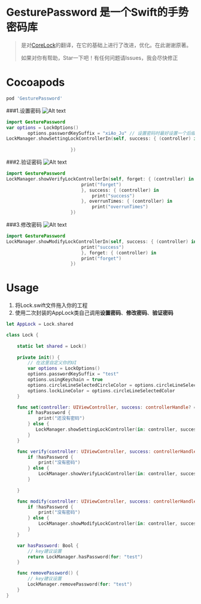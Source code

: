 # GesturePassword 是一个Swift的手势密码库
> 是对[CoreLock](https://github.com/CharlinFeng/CoreLock)的翻译，在它的基础上进行了改进，优化。在此谢谢原著。
>
>如果对你有帮助，Star一下吧！有任何问题请Issues，我会尽快修正

# Cocoapods

```ruby
pod 'GesturePassword'
```



###1.设置密码
![Alt text](https://github.com/huangboju/GesturePassword/blob/master/Resources/setting.gif)

>

```swift
import GesturePassword
var options = LockOptions()
        options.passwordKeySuffix = "xiAo_Ju" // 设置密码时最好设置一个后缀
LockManager.showSettingLockControllerIn(self, success: { (controller) in
                            
                        })
```

###2.验证密码
![Alt text](https://github.com/huangboju/GesturePassword/blob/master/Resources/Verify.gif)

>

```swift
import GesturePassword
LockManager.showVerifyLockControllerIn(self, forget: { (controller) in
                            print("forget")
                            }, success: { (controller) in
                                print("success")
                            }, overrunTimes: { (controller) in
                                print("overrunTimes")
                        })
```

###3.修改密码
![Alt text](https://github.com/huangboju/GesturePassword/blob/master/Resources/Modify.gif)

>

```swift
import GesturePassword
LockManager.showModifyLockControllerIn(self, success: { (controller) in
                            print("success")
                            }, forget: { (controller) in
                            print("forget")
                        })
```

# Usage
1. 将Lock.swift文件拖入你的工程
2. 使用二次封装的AppLock类自己调用**设置密码**、**修改密码**、**验证密码**
```swift
let AppLock = Lock.shared

class Lock {
    
    static let shared = Lock()
    
    private init() {
        // 在这里自定义你的UI
        var options = LockOptions()
        options.passwordKeySuffix = "test"
        options.usingKeychain = true
        options.circleLineSelectedCircleColor = options.circleLineSelectedColor
        options.lockLineColor = options.circleLineSelectedColor
    }

    func set(controller: UIViewController, success: controllerHandle? = nil) {
        if hasPassword {
            print("还没有密码")
        } else {
           LockManager.showSettingLockController(in: controller, success: success)
        }
    }

    func verify(controller: UIViewController, success: controllerHandle?, forget: controllerHandle?, overrunTimes: controllerHandle?) {
        if !hasPassword {
            print("没有密码")
        } else {
            LockManager.showVerifyLockController(in: controller, success: success, forget: forget, overrunTimes: overrunTimes)
        }
        
    }

    func modify(controller: UIViewController, success: controllerHandle?, forget: controllerHandle?) {
        if !hasPassword {
            print("没有密码")
        } else {
            LockManager.showModifyLockController(in: controller, success: success, forget: forget)
        }
    }

    var hasPassword: Bool {
        // key建议设置
        return LockManager.hasPassword(for: "test")
    }

    func removePassword() {
        // key建议设置
        LockManager.removePassword(for: "test")
    }
}

```

